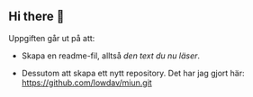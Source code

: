 ## Hi there 👋


Uppgiften går ut på att:

* Skapa en readme-fil, alltså *den text du nu läser*. 

* Dessutom att skapa ett nytt repository.
  Det har jag gjort här: https://github.com/lowdav/miun.git


